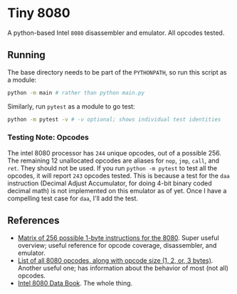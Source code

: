 # Tiny 8080

A python-based Intel `8080` disassembler and emulator. All opcodes tested.

## Running

The base directory needs to be part of the `PYTHONPATH`, so run this script as a module:

```sh
python -m main # rather than python main.py
```

Similarly, run `pytest` as a module to go test:

```sh
python -m pytest -v # -v optional; shows individual test identities
```

### Testing Note: Opcodes

The intel 8080 processor has `244` unique opcodes, out of a possible 256. The remaining 12 unallocated opcodes are aliases for `nop`, `jmp`, `call`, and `ret`. They should not be used. If you run `python -m pytest` to test all the opcodes, it will report `243` opcodes tested. This is because a test for the `daa` instruction (Decimal Adjust Accumulator, for doing 4-bit binary coded decimal math) is not implemented on this emulator as of yet. Once I have a compelling test case for `daa`, I'll add the test.

## References

- [Matrix of 256 possible 1-byte instructions for the 8080](https://pastraiser.com/cpu/i8080/i8080_opcodes.html). Super useful overview; useful reference for opcode coverage, disassembler, and emulator.
- [List of all 8080 opcodes, along with opcode size (1, 2, or, 3 bytes)](http://www.emulator101.com/8080-by-opcode.html). Another useful one; has information about the behavior of most (not all) opcodes.
- [Intel 8080 Data Book](http://bitsavers.trailing-edge.com/components/intel/MCS80/98-153B_Intel_8080_Microcomputer_Systems_Users_Manual_197509.pdf). The whole thing.